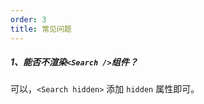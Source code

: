 ```yaml
---
order: 3
title: 常见问题
---
```


##### 1、能否不渲染`<Search />`组件？

可以，`<Search hidden>` 添加 `hidden` 属性即可。 

